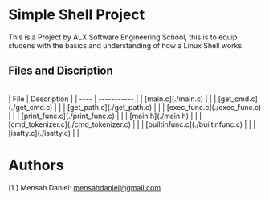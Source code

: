 # Simple Shell Project

This is a Project by ALX Software Engineering School, this is to equip studens with the basics and understanding of how a Linux Shell works.

## Files and Discription
<br>
| File | Description |
| ---- | ----------- |
| [main.c](./main.c) |  |
| [get_cmd.c](./get_cmd.c) |  |
| [get_path.c](./get_path.c) |  |
| [exec_func.c](./exec_func.c) |  |
| [print_func.c](./print_func.c) |  |
| [main.h](./main.h) |  |
| [cmd_tokenizer.c](./cmd_tokenizer.c) |  |
| [builtinfunc.c](./builtinfunc.c) |  |
| [isatty.c](./isatty.c) |  |

# Authors
[1.] Mensah Daniel: <mensahdaniel@gmail.com>
